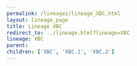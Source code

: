 ```yaml
---
permalink: /lineages/lineage_XBC.html
layout: lineage_page
title: Lineage XBC
redirect_to: ../lineage.html?lineage=XBC
lineage: XBC
parent: 
children: ['XBC', 'XBC.1', 'XBC.2']
---
```

